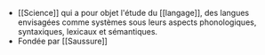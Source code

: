 - [[Science]] qui a pour objet l'étude du [[langage]], des langues envisagées comme systèmes sous leurs aspects phonologiques, syntaxiques, lexicaux et sémantiques.
- Fondée par [[Saussure]]